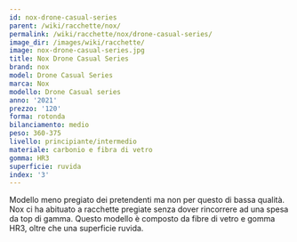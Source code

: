 ```yaml
---
id: nox-drone-casual-series
parent: /wiki/racchette/nox/
permalink: /wiki/racchette/nox/drone-casual-series/
image_dir: /images/wiki/racchette/
image: nox-drone-casual-series.jpg
title: Nox Drone Casual Series
brand: nox
model: Drone Casual Series
marca: Nox
modello: Drone Casual series
anno: '2021'
prezzo: '120'
forma: rotonda
bilanciamento: medio
peso: 360-375
livello: principiante/intermedio
materiale: carbonio e fibra di vetro
gomma: HR3
superficie: ruvida
index: '3'
---
```

Modello meno pregiato dei pretendenti ma non per questo di bassa qualità. Nox ci ha abituato a racchette pregiate senza dover rincorrere ad una spesa da top di gamma. Questo modello è composto da fibre di vetro e gomma HR3, oltre che una superficie ruvida.